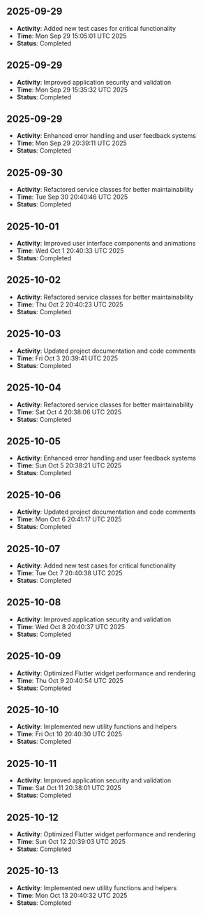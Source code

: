 
## 2025-09-29
- **Activity**: Added new test cases for critical functionality
- **Time**: Mon Sep 29 15:05:01 UTC 2025
- **Status**: Completed


## 2025-09-29
- **Activity**: Improved application security and validation
- **Time**: Mon Sep 29 15:35:32 UTC 2025
- **Status**: Completed


## 2025-09-29
- **Activity**: Enhanced error handling and user feedback systems
- **Time**: Mon Sep 29 20:39:11 UTC 2025
- **Status**: Completed


## 2025-09-30
- **Activity**: Refactored service classes for better maintainability
- **Time**: Tue Sep 30 20:40:46 UTC 2025
- **Status**: Completed


## 2025-10-01
- **Activity**: Improved user interface components and animations
- **Time**: Wed Oct  1 20:40:33 UTC 2025
- **Status**: Completed


## 2025-10-02
- **Activity**: Refactored service classes for better maintainability
- **Time**: Thu Oct  2 20:40:23 UTC 2025
- **Status**: Completed


## 2025-10-03
- **Activity**: Updated project documentation and code comments
- **Time**: Fri Oct  3 20:39:41 UTC 2025
- **Status**: Completed


## 2025-10-04
- **Activity**: Refactored service classes for better maintainability
- **Time**: Sat Oct  4 20:38:06 UTC 2025
- **Status**: Completed


## 2025-10-05
- **Activity**: Enhanced error handling and user feedback systems
- **Time**: Sun Oct  5 20:38:21 UTC 2025
- **Status**: Completed


## 2025-10-06
- **Activity**: Updated project documentation and code comments
- **Time**: Mon Oct  6 20:41:17 UTC 2025
- **Status**: Completed


## 2025-10-07
- **Activity**: Added new test cases for critical functionality
- **Time**: Tue Oct  7 20:40:38 UTC 2025
- **Status**: Completed


## 2025-10-08
- **Activity**: Improved application security and validation
- **Time**: Wed Oct  8 20:40:37 UTC 2025
- **Status**: Completed


## 2025-10-09
- **Activity**: Optimized Flutter widget performance and rendering
- **Time**: Thu Oct  9 20:40:54 UTC 2025
- **Status**: Completed


## 2025-10-10
- **Activity**: Implemented new utility functions and helpers
- **Time**: Fri Oct 10 20:40:30 UTC 2025
- **Status**: Completed


## 2025-10-11
- **Activity**: Improved application security and validation
- **Time**: Sat Oct 11 20:38:01 UTC 2025
- **Status**: Completed


## 2025-10-12
- **Activity**: Optimized Flutter widget performance and rendering
- **Time**: Sun Oct 12 20:39:03 UTC 2025
- **Status**: Completed


## 2025-10-13
- **Activity**: Implemented new utility functions and helpers
- **Time**: Mon Oct 13 20:40:32 UTC 2025
- **Status**: Completed

